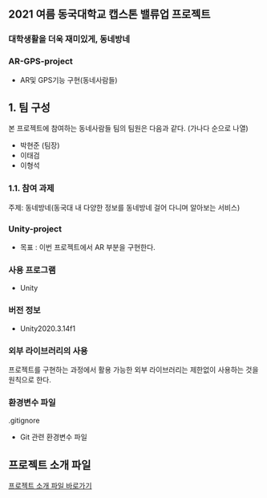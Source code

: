 ## 2021 여름 동국대학교 캡스톤 밸류업 프로젝트

### 대학생활을 더욱 재미있게, 동네방네
### AR-GPS-project
- AR및 GPS기능 구현(동네사람들)

## 1. 팀 구성
본 프로젝트에 참여하는 동네사람들 팀의 팀원은 다음과 같다. (가나다 순으로 나열)

- 박현준 (팀장)
- 이태검
- 이형석

### 1.1. 참여 과제

주제: 동네방네(동국대 내 다양한 정보를 동네방네 걸어 다니며 알아보는 서비스)


### Unity-project

- 목표 : 이번 프로젝트에서 AR 부분을 구현한다.

### 사용 프로그램

- Unity

### 버전 정보

- Unity2020.3.14f1

### 외부 라이브러리의 사용

프로젝트를 구현하는 과정에서 활용 가능한 외부 라이브러리는 제한없이 사용하는 것을 원칙으로 한다.

### 환경변수 파일

.gitignore
- Git 관련 환경변수 파일

## 프로젝트 소개 파일
[프로젝트 소개 파일 바로가기](https://drive.google.com/drive/folders/1QHdEqfTIXqZDt-TNg_m9qSWtqOZPF4p2?usp=sharing)
